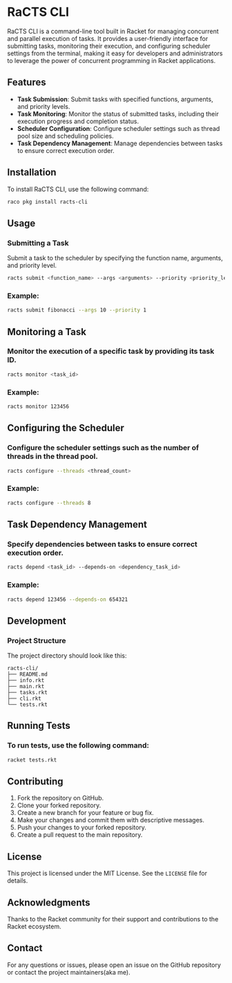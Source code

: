 # RaCTS CLI

RaCTS CLI is a command-line tool built in Racket for managing concurrent and parallel execution of tasks. It provides a user-friendly interface for submitting tasks, monitoring their execution, and configuring scheduler settings from the terminal, making it easy for developers and administrators to leverage the power of concurrent programming in Racket applications.

## Features

- **Task Submission**: Submit tasks with specified functions, arguments, and priority levels.
- **Task Monitoring**: Monitor the status of submitted tasks, including their execution progress and completion status.
- **Scheduler Configuration**: Configure scheduler settings such as thread pool size and scheduling policies.
- **Task Dependency Management**: Manage dependencies between tasks to ensure correct execution order.

## Installation

To install RaCTS CLI, use the following command:

```sh
raco pkg install racts-cli
```

## Usage

### Submitting a Task

Submit a task to the scheduler by specifying the function name, arguments, and priority level.

```sh
racts submit <function_name> --args <arguments> --priority <priority_level>
```

### Example:

```sh
racts submit fibonacci --args 10 --priority 1
```

## Monitoring a Task

### Monitor the execution of a specific task by providing its task ID.

```sh
racts monitor <task_id>
```

### Example:

```sh
racts monitor 123456
```

## Configuring the Scheduler

### Configure the scheduler settings such as the number of threads in the thread pool.

```sh
racts configure --threads <thread_count>
```

### Example:

```sh
racts configure --threads 8
```

## Task Dependency Management

### Specify dependencies between tasks to ensure correct execution order.

```sh
racts depend <task_id> --depends-on <dependency_task_id>
```

### Example:

```sh
racts depend 123456 --depends-on 654321
```

## Development

### Project Structure

The project directory should look like this:

```
racts-cli/
├── README.md
├── info.rkt
├── main.rkt
├── tasks.rkt
├── cli.rkt
└── tests.rkt
```

## Running Tests

### To run tests, use the following command:

```sh
racket tests.rkt
```

## Contributing

1. Fork the repository on GitHub.
2. Clone your forked repository.
3. Create a new branch for your feature or bug fix.
4. Make your changes and commit them with descriptive messages.
5. Push your changes to your forked repository.
6. Create a pull request to the main repository.

## License

This project is licensed under the MIT License. See the `LICENSE` file for details.

## Acknowledgments

Thanks to the Racket community for their support and contributions to the Racket ecosystem.

## Contact

For any questions or issues, please open an issue on the GitHub repository or contact the project maintainers(aka me).
